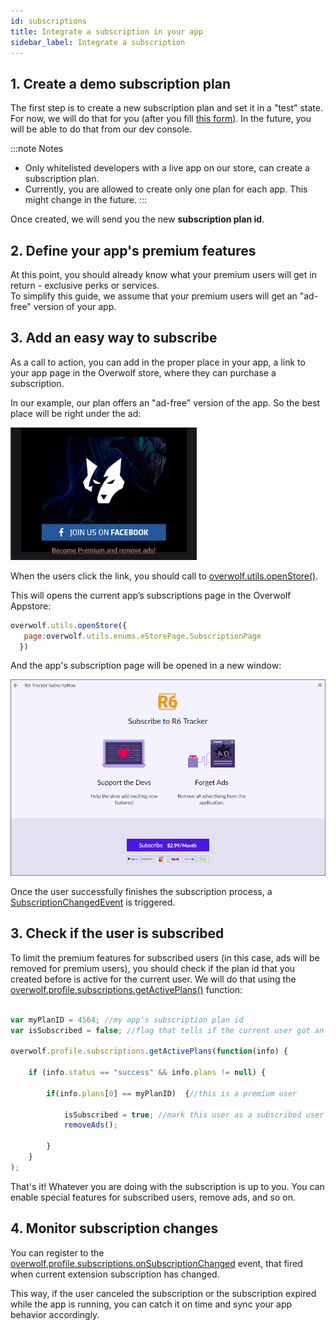 ```yaml
---
id: subscriptions
title: Integrate a subscription in your app
sidebar_label: Integrate a subscription
---
```



## 1. Create a demo subscription plan

The first step is to create a new subscription plan and set it in a "test" state.    
For now, we will do that for you (after you fill [this form](../start/app-subscriptions)). In the future, you will be able to do that from our dev console.

:::note Notes
* Only whitelisted developers with a live app on our store, can create a subscription plan.  
* Currently, you are allowed to create only one plan for each app. This might change in the future. 
:::

Once created, we will send you the new **subscription plan id**.

## 2. Define your app's premium features 

At this point, you should already know what your premium users will get in return - exclusive perks or services.  
To simplify this guide, we assume that your premium users will get an "ad-free" version of your app.

## 3. Add an easy way to subscribe

As a call to action, you can add in the proper place in your app, a link to your app page in the Overwolf store, where they can purchase a subscription.

In our example, our plan offers an "ad-free" version of the app. So the best place will be right under the ad:

![remove an ad](../assets/subscriptions/remove-an-ad.png)

When the users click the link, you should call to [overwolf.utils.openStore()](../api/overwolf-utils#openstoreparam).  

This will opens the current app’s subscriptions page in the Overwolf Appstore:

```js
overwolf.utils.openStore({
   page:overwolf.utils.enums.eStorePage.SubscriptionPage
  })
```
And the app's subscription page will be opened in a new window:

![subscriptions page](../assets/subscriptions/subscription-page.png)

Once the user successfully finishes the subscription process, a [SubscriptionChangedEvent](#4-monitor-subscription-changes) is triggered.  

## 3. Check if the user is subscribed

To limit the premium features for subscribed users (in this case, ads will be removed for premium users), you should check if the plan id that you created before is active for the current user. We will do that using the [overwolf.profile.subscriptions.getActivePlans()](../api/overwolf-profile.subscriptions#getactiveplanscallback) function:

```js

var myPlanID = 4564; //my app's subscription plan id
var isSubscribed = false; //flag that tells if the current user got an active subscription

overwolf.profile.subscriptions.getActivePlans(function(info) { 
    
    if (info.status == "success" && info.plans != null) {    
    
        if(info.plans[0] == myPlanID)  {//this is a premium user            
        
            isSubscribed = true; //mark this user as a subscribed user
            removeAds();    
        
        }
    }
);
```

That's it! Whatever you are doing with the subscription is up to you. You can enable special features for subscribed users, remove ads, and so on.

## 4. Monitor subscription changes

You can register to the [overwolf.profile.subscriptions.onSubscriptionChanged](../api/overwolf-profile.subscriptions#onsubscriptionchanged) event, that fired when current extension subscription has changed.  

This way, if the user canceled the subscription or the subscription expired while the app is running, you can catch it on time and sync your app behavior accordingly.




